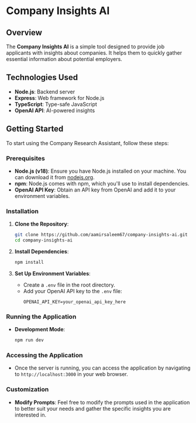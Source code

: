 # Company Insights AI

## Overview

The **Company Insights AI** is a simple tool designed to provide job applicants with insights about companies. It helps them to quickly gather essential information about potential employers.

## Technologies Used

- **Node.js**: Backend server
- **Express**: Web framework for Node.js
- **TypeScript**: Type-safe JavaScript
- **OpenAI API**: AI-powered insights

## Getting Started

To start using the Company Research Assistant, follow these steps:

### Prerequisites

- **Node.js (v18)**: Ensure you have Node.js installed on your machine. You can download it from [nodejs.org](https://nodejs.org/).
- **npm**: Node.js comes with npm, which you'll use to install dependencies.
- **OpenAI API Key**: Obtain an API key from OpenAI and add it to your environment variables.

### Installation

1. **Clone the Repository**:

   ```bash
   git clone https://github.com/aamirsaleem67/company-insights-ai.git
   cd company-insights-ai
   ```

2. **Install Dependencies**:

   ```bash
   npm install
   ```

3. **Set Up Environment Variables**:
   - Create a `.env` file in the root directory.
   - Add your OpenAI API key to the `.env` file:
     ```
     OPENAI_API_KEY=your_openai_api_key_here
     ```

### Running the Application

- **Development Mode**:

  ```bash
  npm run dev
  ```

### Accessing the Application

- Once the server is running, you can access the application by navigating to `http://localhost:3000` in your web browser.

### Customization

- **Modify Prompts**: Feel free to modify the prompts used in the application to better suit your needs and gather the specific insights you are interested in.

